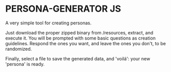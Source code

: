 # PERSONA-GENERATOR JS

A very simple tool for creating personas. 

Just download the proper zipped binary from /resources, extract, and execute it. 
You will be prompted with some basic questions as creation guidelines.
Respond the ones you want, and leave the ones you don't, to be randomized.

Finally, select a file to save the generated data, and 'voilá': your new 'persona' is ready.
